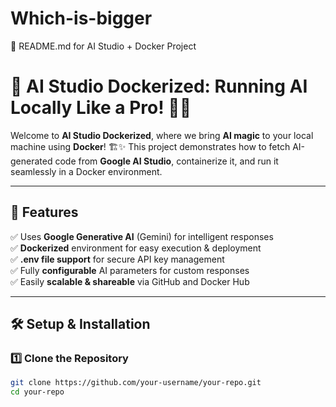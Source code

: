 # Which-is-bigger
📜 README.md for AI Studio + Docker Project
# 🚀 AI Studio Dockerized: Running AI Locally Like a Pro! 🧠💡

Welcome to **AI Studio Dockerized**, where we bring **AI magic** to your local machine using **Docker**! 🏗️✨ This project demonstrates how to fetch AI-generated code from **Google AI Studio**, containerize it, and run it seamlessly in a Docker environment.

---

## 🌟 Features  
✅ Uses **Google Generative AI** (Gemini) for intelligent responses  
✅ **Dockerized** environment for easy execution & deployment  
✅ **.env file support** for secure API key management  
✅ Fully **configurable** AI parameters for custom responses  
✅ Easily **scalable & shareable** via GitHub and Docker Hub  

---

## 🛠️ Setup & Installation  

### **1️⃣ Clone the Repository**  
```sh
git clone https://github.com/your-username/your-repo.git
cd your-repo

